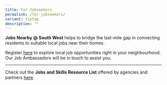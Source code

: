 ```yaml
---
title: For Jobseekers
permalink: /for-jobseekers/
variant: tiptap
description: ""
---
```

<p><strong>Jobs Nearby @ South West</strong> helps to bridge the last-mile
gap in connecting residents to suitable local jobs near their homes.</p>
<p>Register <a href="dfdf" rel="noopener noreferrer nofollow" target="_blank">here</a> to
explore local job opportunities right in your neighbourhood. Our Job Ambassadors
will be in touch to assist you.</p>
<hr>
<p>Check out the <strong>Jobs and Skills Resource List </strong>offered by
agencies and partners <a href="dfdfd" rel="noopener noreferrer nofollow" target="_blank">here</a>.</p>
<p></p>